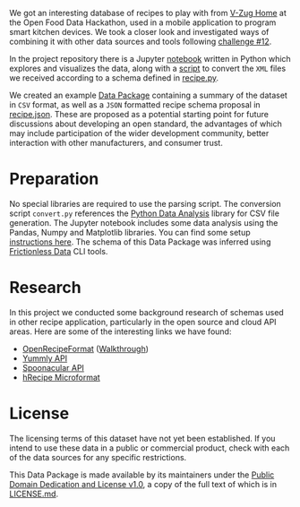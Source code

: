 We got an interesting database of recipes to play with from [V-Zug Home](https://home.vzug.com/en/) at the Open Food Data Hackathon, used in a mobile application to program smart kitchen devices. We took a closer look and investigated ways of combining it with other data sources and tools following [challenge #12](https://hack.opendata.ch/project/223).

In the project repository there is a Jupyter [notebook](https://github.com/loleg/v-zug-recipe-parser/blob/master/explore-vzug-recipes.ipynb) written in Python which explores and visualizes the data, along with a [script](https://github.com/loleg/v-zug-recipe-parser/blob/master/convert.py) to convert the `XML` files we received according to a schema defined in [recipe.py](https://github.com/loleg/v-zug-recipe-parser/blob/master/recipe.py).

We created an example [Data Package](https://frictionlessdata.io/data-packages/) containing a summary of the dataset in `CSV` format, as well as a `JSON` formatted recipe schema proposal in [recipe.json](https://github.com/loleg/v-zug-recipe-parser/blob/master/recipe.json). These are proposed as a potential starting point for future discussions about developing an open standard, the advantages of which may include participation of the wider development community, better interaction with other manufacturers, and consumer trust.

# Preparation

No special libraries are required to use the parsing script. The conversion script `convert.py` references the [Python Data Analysis](https://pandas.pydata.org/) library for CSV file generation. The Jupyter notebook includes some data analysis using the Pandas, Numpy and Matplotlib libraries. You can find some setup [instructions here](https://forum.schoolofdata.ch/t/14-9-wikidata-zurich-workshop/267/2). The schema of this Data Package was inferred using [Frictionless Data](https://frictionlessdata.io/field-guide/) CLI tools.

# Research

In this project we conducted some background research of schemas used in other recipe application, particularly in the open source and cloud API areas. Here are some of the interesting links we have found:

- [OpenRecipeFormat](https://github.com/techhat/openrecipeformat) ([Walkthrough](https://open-recipe-format.readthedocs.io/en/latest/topics/tutorials/walkthrough.html))
- [Yummly API](https://developer.yummly.com/documentation)
- [Spoonacular API](https://spoonacular.com/food-api)
- [hRecipe Microformat](http://microformats.org/wiki/h-recipe)

# License

The licensing terms of this dataset have not yet been established. If you intend to use these data in a public or commercial product, check with each of the data sources for any specific restrictions.

This Data Package is made available by its maintainers under the [Public Domain Dedication and License v1.0](http://www.opendatacommons.org/licenses/pddl/1.0/), a copy of the full text of which is in [LICENSE.md](LICENSE.md).
